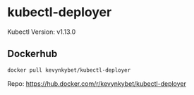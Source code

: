 # kubectl-deployer

Kubectl Version: v1.13.0

## Dockerhub
```bash
docker pull kevynkybet/kubectl-deployer
```
Repo: https://hub.docker.com/r/kevynkybet/kubectl-deployer




